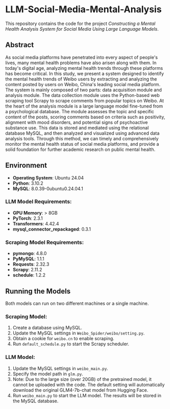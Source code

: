 # LLM-Social-Media-Mental-Analysis

This repository contains the code for the project *Constructing a Mental Health Analysis System for Social Media Using Large Language Models*.

## Abstract
As social media platforms have penetrated into every aspect of people's lives, many mental health problems have also arisen along with them. In today's digital age, analyzing mental health trends through these platforms has become critical. In this study, we present a system designed to identify the mental health trends of Weibo users by extracting and analyzing the content posted by users on Weibo, China's leading social media platform. The system is mainly composed of two parts: data acquisition module and analysis module. The data collection module uses the Python-based web scraping tool Scrapy to scrape comments from popular topics on Weibo. At the heart of the analysis module is a large language model fine-tuned from a psychological database. The module assesses the topic and specific content of the posts, scoring comments based on criteria such as positivity, alignment with mood disorders, and potential signs of psychoactive substance use. This data is stored and mediated using the relational database MySQL, and then analyzed and visualized using advanced data analysis tools. Through this method, we can timely and comprehensively monitor the mental health status of social media platforms, and provide a solid foundation for further academic research on public mental health.


## Environment

- **Operating System**: Ubuntu 24.04  
- **Python**: 3.10.2  
- **MySQL**: 8.0.39-0ubuntu0.24.04.1  

### LLM Model Requirements:

- **GPU Memory**: > 8GB  
- **PyTorch**: 2.3.1  
- **Transformers**: 4.42.4  
- **mysql_connector_repackaged**: 0.3.1  

### Scraping Model Requirements:

- **pymongo**: 4.8.0  
- **PyMySQL**: 1.1.1  
- **Requests**: 2.32.3  
- **Scrapy**: 2.11.2  
- **schedule**: 1.2.2  

## Running the Models

Both models can run on two different machines or a single machine.

### Scraping Model:

1. Create a database using MySQL.
2. Update the MySQL settings in `Weibo_Spider/weibo/setting.py`.
3. Obtain a cookie for `weibo.cn` to enable scraping.
4. Run `default_schedule.py` to start the Scrapy scheduler.

### LLM Model:

1. Update the MySQL settings in `weibo_main.py`.
2. Specify the model path in `glm.py`.
3. Note: Due to the large size (over 20GB) of the pretrained model, it cannot be uploaded with the code. The default setting will automatically download the original GLM4-7b-chat model from Hugging Face.
4. Run `weibo_main.py` to start the LLM model. The results will be stored in the MySQL database.
